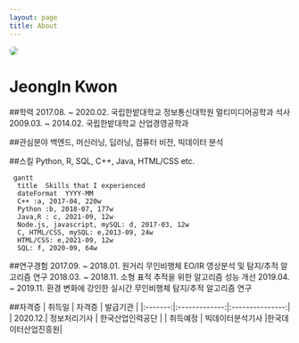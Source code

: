 ```yaml
---
layout: page
title: About
---
```


<img src="https://github.com/joniekwon/joniekwon.github.io/blob/main/img/self.jpg" width="auto" height="auto" style="border-radius:50%" align="bottom">

<h1>JeongIn Kwon</h1>

##학력
2017.08. ~ 2020.02. 국립한밭대학교 정보통신대학원 멀티미디어공학과 석사
2009.03. ~ 2014.02. 국립한밭대학교 산업경영공학과

##관심분야
백엔드, 머신러닝, 딥러닝, 컴퓨터 비전, 빅데이터 분석

##스킬
Python, R, SQL, C++, Java, HTML/CSS etc.

```mermaid
 gantt
  title  Skills that I experienced
  dateFormat  YYYY-MM
  C++ :a, 2017-04, 220w
  Python :b, 2018-07, 177w
  Java,R : c, 2021-09, 12w
  Node.js, javascript, mySQL: d, 2017-03, 12w
  C, HTML/CSS, mySQL: e,2013-09, 24w
  HTML/CSS: e,2021-09, 12w
  SQL: f, 2020-09, 64w
```

##연구경험
2017.09. ~ 2018.01. 원거리 무인비행체 EO/IR 영상분석 및 탐지/추적 알고리즘 연구
2018.03. ~ 2018.11. 소형 표적 추적을 위한 알고리즘 성능 개선
2019.04. ~ 2019.11. 환경 변화에 강인한 실시간 무인비행체 탐지/추적 알고리즘 연구

##자격증
|  취득일  |     자격증     |     발급기관     |
|:-------:|:-------------:|:---------------:|
| 2020.12.|   정보처리기사  |  한국산업인력공단 |
| 취득예정 | 빅데이터분석기사 |한국데이터산업진흥원|

